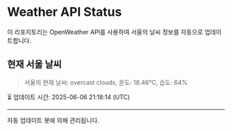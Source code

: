 
# Weather API Status

이 리포지토리는 OpenWeather API를 사용하여 서울의 날씨 정보를 자동으로 업데이트합니다.

## 현재 서울 날씨
> 서울의 현재 날씨: overcast clouds, 온도: 18.46°C, 습도: 64%

⏳ 업데이트 시간: 2025-06-06 21:18:14 (UTC)

---
자동 업데이트 봇에 의해 관리됩니다.
